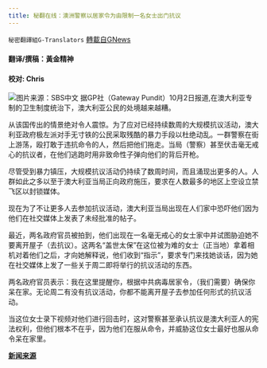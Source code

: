 ```yaml
---
title: 秘翻在线：澳洲警察以居家令为由限制一名女士出门抗议
---
```

`秘密翻譯組G-Translators` [轉載自GNews](https://gnews.org/zh-hans/1570487/)

#### 翻译/撰稿：黃金精神

#### 校对: Chris
![](https://assets.gnews.org/wp-content/uploads/2021/10/图片1-2-1.png)图片来源：SBS中文
据GP社（Gateway Pundit）10月2日报道,在澳大利亚专制的卫生制度统治下，澳大利亚公民的处境越来越糟。

从该国传出的情景绝对令人震惊。为了应对已经持续数周的大规模抗议活动，澳大利亚政府极左派对手无寸铁的公民采取残酷的暴力手段以杜绝动乱。一群警察在街上游荡，殴打敢于违抗命令的人，然后把他们拖走。当局（警察）甚至伏击毫无戒心的抗议者，在他们逃跑时用非致命性子弹向他们的背后开枪。

尽管受到暴力镇压，大规模抗议活动仍持续了数周时间，而且涌现出更多的人。人群如此之多以至于澳大利亚当局正向政府施压，要求在人数最多的地区上空设立禁飞区以封锁媒体。

现在为了不让更多人去参加抗议活动，澳大利亚当局出现在人们家中恐吓他们因为他们在社交媒体上发表了未经批准的帖子。

最近，两名政府官员被拍到，他们出现在一名毫无戒心的女士家中并试图胁迫她不要离开屋子（去抗议）。这两名“盖世太保”在这位被为难的女士（正当地）拿着相机对着他们之后，才向她解释说，他们收到“指示”，要求专门来找她谈话，因为她在社交媒体上发了一些关于周二即将举行的抗议活动的东西。

两名政府官员表示：我在这里提醒你，根据中共病毒居家令，（我们需要）确保你呆在家。无论周二有没有抗议活动，你都不能离开屋子去参加任何形式的抗议活动。

当这位女士录下视频对他们进行回击时，这对警察甚至承认抗议是澳大利亚人的宪法权利，但他们根本不在乎，因为他们在服从命令，并威胁这位女士最好也服从命令呆在家里。

[**新闻来源**](https://www.thegatewaypundit.com/2021/10/crazy-australian-authorities-show-womans-home-harass-social-media-posts-instructions-posting-things-video/)
